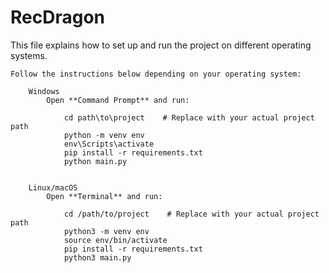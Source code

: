 # RecDragon

This file explains how to set up and run the project on different operating systems.

    Follow the instructions below depending on your operating system:

        Windows
            Open **Command Prompt** and run:

                cd path\to\project    # Replace with your actual project path
                python -m venv env
                env\Scripts\activate
                pip install -r requirements.txt
                python main.py
        
        
        Linux/macOS
            Open **Terminal** and run:

                cd /path/to/project    # Replace with your actual project path
                python3 -m venv env
                source env/bin/activate
                pip install -r requirements.txt
                python3 main.py

